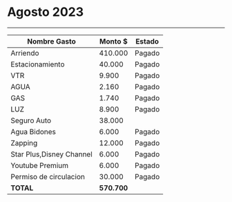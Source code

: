 # Agosto 2023
----

| Nombre Gasto  | Monto $  | Estado |
|---|---|--|
|   Arriendo |  410.000  |  Pagado | 
|   Estacionamiento | 40.000   |  Pagado | 
|   VTR  | 9.900  |  Pagado | 
|   AGUA | 2.160 |  Pagado  | 
|   GAS | 1.740 | Pagado | 
|   LUZ | 8.900 | Pagado   |  
|   Seguro Auto | 38.000 |   |    |
|   Agua Bidones | 6.000 |  Pagado  |  
|   Zapping | 12.000 |  Pagado  |
|   Star Plus,Disney Channel | 6.000 |  Pagado | 
|   Youtube Premium | 6.000 |  Pagado |
|   Permiso de circulacion | 30.000 |  Pagado |
 **TOTAL** |  **570.700** |